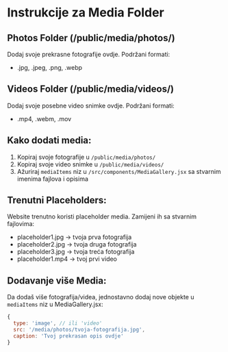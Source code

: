 # Instrukcije za Media Folder

## Photos Folder (/public/media/photos/)
Dodaj svoje prekrasne fotografije ovdje. Podržani formati:
- .jpg, .jpeg, .png, .webp

## Videos Folder (/public/media/videos/)
Dodaj svoje posebne video snimke ovdje. Podržani formati:
- .mp4, .webm, .mov

## Kako dodati media:
1. Kopiraj svoje fotografije u `/public/media/photos/`
2. Kopiraj svoje video snimke u `/public/media/videos/`
3. Ažuriraj `mediaItems` niz u `/src/components/MediaGallery.jsx` sa stvarnim imenima fajlova i opisima

## Trenutni Placeholders:
Website trenutno koristi placeholder media. Zamijeni ih sa stvarnim fajlovima:
- placeholder1.jpg → tvoja prva fotografija
- placeholder2.jpg → tvoja druga fotografija  
- placeholder3.jpg → tvoja treća fotografija
- placeholder1.mp4 → tvoj prvi video

## Dodavanje više Media:
Da dodaš više fotografija/videa, jednostavno dodaj nove objekte u `mediaItems` niz u MediaGallery.jsx:

```javascript
{
  type: 'image', // ili 'video'
  src: '/media/photos/tvoja-fotografija.jpg',
  caption: 'Tvoj prekrasan opis ovdje'
}
```

